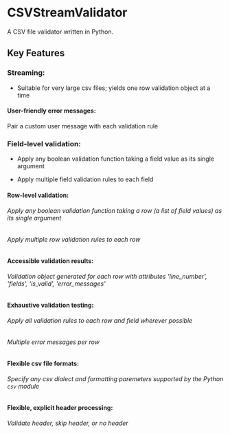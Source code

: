 # CSVStreamValidator
A CSV file validator written in Python.

## Key Features
### Streaming:
- Suitable for very large csv files; yields one row validation object at a time
#### User-friendly error messages: 
Pair a custom user message with each validation rule
### Field-level validation: 
- Apply any boolean validation function taking a field value as its single argument

- Apply multiple field validation rules to each field
#### Row-level validation: 
###### Apply any boolean validation function taking a row (a list of field values) as its single argument
###### Apply multiple row validation rules to each row
#### Accessible validation results: 
###### Validation object generated for each row with attributes 'line_number', 'fields', 'is_valid', 'error_messages'
#### Exhaustive validation testing: 
###### Apply all validation rules to each row and field wherever possible 
###### Multiple error messages per row
#### Flexible csv file formats:
###### Specify any csv dialect and formatting paremeters supported by the Python `csv` module
#### Flexible, explicit header processing: 
###### Validate header, skip header, or no header
